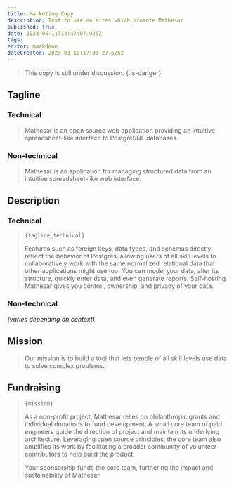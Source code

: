 ```yaml
---
title: Marketing Copy
description: Text to use on sites which promote Mathesar
published: true
date: 2023-05-11T14:47:07.925Z
tags: 
editor: markdown
dateCreated: 2023-03-10T17:03:27.625Z
---
```


> This copy is still under discussion.
{.is-danger}

## Tagline

### Technical

> Mathesar is an open source web application providing an intuitive spreadsheet-like interface to PostgreSQL databases.


### Non-technical

> Mathesar is an application for managing structured data from an intuitive spreadsheet-like web interface.


## Description

### Technical

> `{tagline_technical}`
>
> Features such as foreign keys, data types, and schemas directly reflect the behavior of Postgres, allowing users of all skill levels to collaboratively work with the same normalized relational data that other applications might use too. You can model your data, alter its structure, quickly enter data, and even generate reports. Self-hosting Mathesar gives you control, ownership, and privacy of your data.

### Non-technical

_(varies depending on context)_


## Mission

> Our mission is to build a tool that lets people of all skill levels use data to solve complex problems.

## Fundraising

> `{mission}`
>
> As a non-profit project, Mathesar relies on philanthropic grants and individual donations to fund development. A small core team of paid engineers guide the direction of project and maintain its underlying architecture. Leveraging open source principles, the core team also amplifies its work by facilitating a broader community of volunteer contributors to help build the product.
> 
> Your sponsorship funds the core team, furthering the impact and sustainability of Mathesar.


